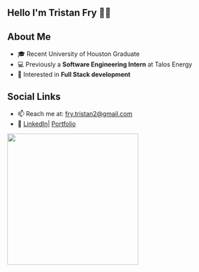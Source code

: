 ## Hello I'm Tristan Fry 👋👋

## About Me
- 🎓 Recent University of Houston Graduate
- 💻 Previously a **Software Engineering Intern** at Talos Energy 
- 🤖 Interested in **Full Stack development**

## Social Links
- 📫 Reach me at: fry.tristan2@gmail.com
- 🔗 [LinkedIn](https://www.linkedin.com/in/tristan-a-fry/)| [Portfolio](https://tristanfry.com/)

<img src="[[https://media.giphy.com/media/yourgif.gif](https://images-wixmp-ed30a86b8c4ca887773594c2.wixmp.com/f/5aae0f7f-c0e8-4d26-abac-9595341fca62/dag4ic0-95e14089-fc37-4588-9a78-53cedec38fcf.gif?token=eyJ0eXAiOiJKV1QiLCJhbGciOiJIUzI1NiJ9.eyJzdWIiOiJ1cm46YXBwOjdlMGQxODg5ODIyNjQzNzNhNWYwZDQxNWVhMGQyNmUwIiwiaXNzIjoidXJuOmFwcDo3ZTBkMTg4OTgyMjY0MzczYTVmMGQ0MTVlYTBkMjZlMCIsIm9iaiI6W1t7InBhdGgiOiJcL2ZcLzVhYWUwZjdmLWMwZTgtNGQyNi1hYmFjLTk1OTUzNDFmY2E2MlwvZGFnNGljMC05NWUxNDA4OS1mYzM3LTQ1ODgtOWE3OC01M2NlZGVjMzhmY2YuZ2lmIn1dXSwiYXVkIjpbInVybjpzZXJ2aWNlOmZpbGUuZG93bmxvYWQiXX0.FcW-Hk-UR6eqIiDKwulZHiS2wDS-iPCJulfDdPBqrHE)](https://www.deviantart.com/sunpixels/art/F1-631746000)" width="300px">
